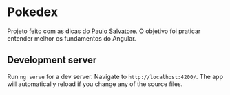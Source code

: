 # Pokedex

Projeto feito com as dicas do <a href="https://www.youtube.com/channel/UCbWFEr7zsKJ92Psrfam7W8Q">Paulo Salvatore</a>.
O objetivo foi praticar entender melhor os fundamentos do Angular.


## Development server

Run `ng serve` for a dev server. Navigate to `http://localhost:4200/`. The app will automatically reload if you change any of the source files.


